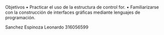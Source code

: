 Objetivos
• Practicar el uso de la estructura de control for.
• Familiarizarse con la construcción de interfaces gráficas mediante lenguajes de programación.

Sanchez Espinoza Leonardo 316056599